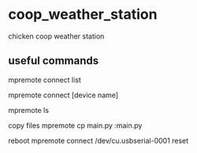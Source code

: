 # coop_weather_station
chicken coop weather station 


## useful commands

mpremote connect list  

mpremote connect [device name]

mpremote ls 

copy files
mpremote cp main.py :main.py 

reboot
mpremote connect /dev/cu.usbserial-0001 reset

